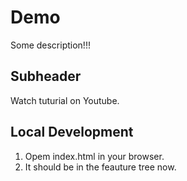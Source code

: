 # Demo

Some description!!!

## Subheader

Watch tuturial on Youtube.

## Local Development

1. Opem index.html in your browser. 
2. It should be in the feauture tree now. 

